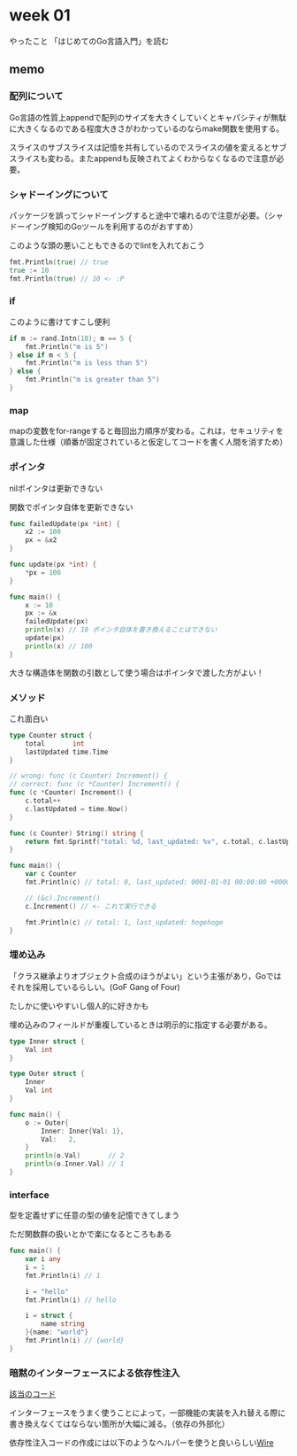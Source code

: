 # week 01

やったこと
「はじめてのGo言語入門」を読む

## memo

### 配列について

Go言語の性質上appendで配列のサイズを大きくしていくとキャパシティが無駄に大きくなるのである程度大きさがわかっているのならmake関数を使用する。

スライスのサブスライスは記憶を共有しているのでスライスの値を変えるとサブスライスも変わる。またappendも反映されてよくわからなくなるので注意が必要。

### シャドーイングについて

パッケージを誤ってシャドーイングすると途中で壊れるので注意が必要。（シャドーイング検知のGoツールを利用するのがおすすめ）

このような頭の悪いこともできるのでlintを入れておこう
```go
fmt.Println(true) // true
true := 10
fmt.Println(true) // 10 <- :P
```

### if

このように書けてすこし便利

```go
if m := rand.Intn(10); m == 5 {
    fmt.Println("m is 5")
} else if m < 5 {
    fmt.Println("m is less than 5")
} else {
    fmt.Println("m is greater than 5")
}
```

### map

mapの変数をfor-rangeすると毎回出力順序が変わる。これは，セキュリティを意識した仕様（順番が固定されていると仮定してコードを書く人間を消すため）

### ポインタ

nilポインタは更新できない

関数でポインタ自体を更新できない

```go
func failedUpdate(px *int) {
	x2 := 100
	px = &x2
}

func update(px *int) {
	*px = 100
}

func main() {
	x := 10
	px := &x
	failedUpdate(px)
	println(x) // 10 ポインタ自体を書き換えることはできない
	update(px)
	println(x) // 100
}
```

大きな構造体を関数の引数として使う場合はポインタで渡した方がよい！


### メソッド

これ面白い

```go
type Counter struct {
	total       int
	lastUpdated time.Time
}

// wrong: func (c Counter) Increment() {
// correct: func (c *Counter) Increment() {
func (c *Counter) Increment() {
	c.total++
	c.lastUpdated = time.Now()
}

func (c Counter) String() string {
	return fmt.Sprintf("total: %d, last_updated: %v", c.total, c.lastUpdated)
}

func main() {
	var c Counter
	fmt.Println(c) // total: 0, last_updated: 0001-01-01 00:00:00 +0000 UTC

	// (&c).Increment()
	c.Increment() // <- これで実行できる

	fmt.Println(c) // total: 1, last_updated: hogehoge
}
```

### 埋め込み

「クラス継承よりオブジェクト合成のほうがよい」という主張があり，Goではそれを採用しているらしい。(GoF Gang of Four)

たしかに使いやすいし個人的に好きかも

埋め込みのフィールドが重複しているときは明示的に指定する必要がある。

```go
type Inner struct {
	Val int
}

type Outer struct {
	Inner
	Val int
}

func main() {
	o := Outer{
		Inner: Inner{Val: 1},
		Val:   2,
	}
	println(o.Val)       // 2
	println(o.Inner.Val) // 1
}
```

### interface

型を定義せずに任意の型の値を記憶できてしまう

ただ関数群の扱いとかで楽になるところもある

```go
func main() {
	var i any
	i = 1
	fmt.Println(i) // 1

	i = "hello"
	fmt.Println(i) // hello

	i = struct {
		name string
	}{name: "world"}
	fmt.Println(i) // {world}
}
```

### 暗黙のインターフェースによる依存性注入

[該当のコード](/week01/session09/001.go)

インターフェースをうまく使うことによって，一部機能の実装を入れ替える際に書き換えなくてはならない箇所が大幅に減る。（依存の外部化）

依存性注入コードの作成には以下のようなヘルパーを使うと良いらしい[Wire](https://github.com/google/wire)

